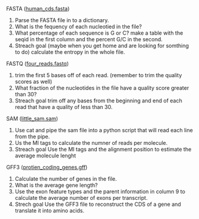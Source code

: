 FASTA ([human_cds.fasta](../input_files/human_cds.fasta))
1. Parse the FASTA file in to a dictionary.
2. What is the fequency of each nucleotied in the file?
3. What percentage of each sequence is G or C? make a table with the seqid in the first column and the percent G/C in the second.
4. Streach goal (maybe when you get home and are looking for somthing to do) calculate the entropy in the whole file. 

FASTQ ([four_reads.fastq](../input_files/four_reads.fastq))
1. trim the first 5 bases off of each read. (remember to trim the quality scores as well)
2. What fraction of the nucleotides in the file have a quality score greater than 30?
3. Streach goal trim off any bases from the beginning and end of each read that have a quality of less than 30. 

SAM ([little_sam.sam](../input_files/little_sam.sam))
1. Use cat and pipe the sam file into a python script that will read each line from the pipe.
2. Us the MI tags to calculate the numner of reads per molecule.
3. Streach goal Use the MI tags and the alignment position to estimate the average molecule lenght

GFF3 ([protien_coding_genes.gff](../input_files/protien_coding_genes.gff))
1. Calculate the number of genes in the file.
2. What is the average gene length?
3. Use the exon feature types and the parent information in column 9 to calculate the average number of exons per transcript. 
4. Strech goal Use the GFF3 file to reconstruct the CDS of a gene and translate it into amino acids. 
